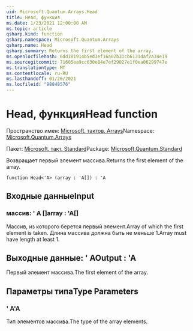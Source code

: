 ```yaml
---
uid: Microsoft.Quantum.Arrays.Head
title: Head, функция
ms.date: 1/23/2021 12:00:00 AM
ms.topic: article
qsharp.kind: function
qsharp.namespace: Microsoft.Quantum.Arrays
qsharp.name: Head
qsharp.summary: Returns the first element of the array.
ms.openlocfilehash: 6dd181914b5ed3ef16a02b31cb6131daf2a34e19
ms.sourcegitcommit: 71605ea9cc630e84e7ef29027e1f0ea06299747e
ms.translationtype: MT
ms.contentlocale: ru-RU
ms.lasthandoff: 01/26/2021
ms.locfileid: "98848576"
---
```

# <a name="head-function"></a><span data-ttu-id="ebf36-102">Head, функция</span><span class="sxs-lookup"><span data-stu-id="ebf36-102">Head function</span></span>

<span data-ttu-id="ebf36-103">Пространство имен: [Microsoft. тактов. Arrays](xref:Microsoft.Quantum.Arrays)</span><span class="sxs-lookup"><span data-stu-id="ebf36-103">Namespace: [Microsoft.Quantum.Arrays](xref:Microsoft.Quantum.Arrays)</span></span>

<span data-ttu-id="ebf36-104">Пакет: [Microsoft. такт. Standard](https://nuget.org/packages/Microsoft.Quantum.Standard)</span><span class="sxs-lookup"><span data-stu-id="ebf36-104">Package: [Microsoft.Quantum.Standard](https://nuget.org/packages/Microsoft.Quantum.Standard)</span></span>


<span data-ttu-id="ebf36-105">Возвращает первый элемент массива.</span><span class="sxs-lookup"><span data-stu-id="ebf36-105">Returns the first element of the array.</span></span>

```qsharp
function Head<'A> (array : 'A[]) : 'A
```


## <a name="input"></a><span data-ttu-id="ebf36-106">Входные данные</span><span class="sxs-lookup"><span data-stu-id="ebf36-106">Input</span></span>

### <a name="array--a"></a><span data-ttu-id="ebf36-107">массив: ' A []</span><span class="sxs-lookup"><span data-stu-id="ebf36-107">array : 'A[]</span></span>

<span data-ttu-id="ebf36-108">Массив, из которого берется первый элемент.</span><span class="sxs-lookup"><span data-stu-id="ebf36-108">Array of which the first element is taken.</span></span> <span data-ttu-id="ebf36-109">Длина массива должна быть не меньше 1.</span><span class="sxs-lookup"><span data-stu-id="ebf36-109">Array must have length at least 1.</span></span>



## <a name="output--a"></a><span data-ttu-id="ebf36-110">Выходные данные: ' A</span><span class="sxs-lookup"><span data-stu-id="ebf36-110">Output : 'A</span></span>

<span data-ttu-id="ebf36-111">Первый элемент массива.</span><span class="sxs-lookup"><span data-stu-id="ebf36-111">The first element of the array.</span></span>

## <a name="type-parameters"></a><span data-ttu-id="ebf36-112">Параметры типа</span><span class="sxs-lookup"><span data-stu-id="ebf36-112">Type Parameters</span></span>

### <a name="a"></a><span data-ttu-id="ebf36-113">' A</span><span class="sxs-lookup"><span data-stu-id="ebf36-113">'A</span></span>

<span data-ttu-id="ebf36-114">Тип элементов массива.</span><span class="sxs-lookup"><span data-stu-id="ebf36-114">The type of the array elements.</span></span>